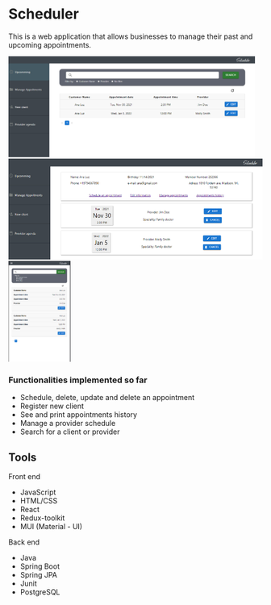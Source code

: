 # Scheduler
This is a web application that allows businesses to manage their past and upcoming appointments.  


<img src="https://github.com/dajalac/Scheduler/blob/main/scheduler-homepage.PNG" height="200" /> <img src="https://github.com/dajalac/Scheduler/blob/main/scheduler-mgnt.PNG" height="200" /> 
<img src="https://github.com/dajalac/Scheduler/blob/main/scheduler-mobile.PNG" height="200" /> 


### Functionalities implemented so far
- Schedule, delete, update and delete an appointment
- Register new client
- See and print appointments history
- Manage a provider schedule
- Search for a client or provider

## Tools
Front end
- JavaScript
- HTML/CSS
- React
- Redux-toolkit
- MUI (Material - UI)

Back end
- Java
- Spring Boot
- Spring JPA
- Junit
- PostgreSQL
